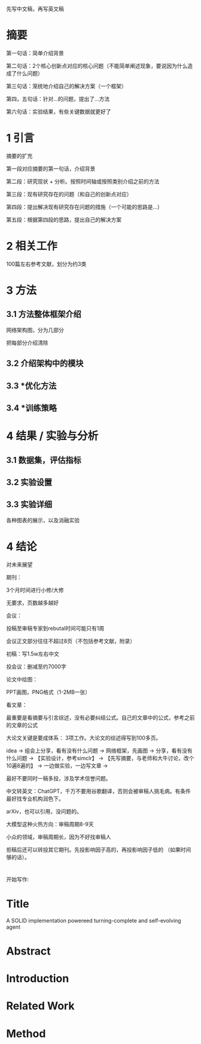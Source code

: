 先写中文稿，再写英文稿

# 摘要

第一句话：简单介绍背景

第二句话：2个核心创新点对应的核心问题（不能简单阐述现象，要说因为什么造成了什么问题）

第三句话：笼统地介绍自己的解决方案（一个框架）

第四，五句话：针对…的问题，提出了…方法

第六句话：实验结果，有些关键数据就更好了

# 1 引言

摘要的扩充

第一段对应摘要的第一句话，介绍背景

第二段：研究现状 + 分析。按照时间轴或按照类别介绍之前的方法

第三段：现有研究存在的问题（和自己的创新点对应）

第四段：提出解决现有研究存在问题的措施（一个可能的思路是…）

第五段：根据第四段的思路，提出自己的解决方案

# 2 相关工作

100篇左右参考文献，划分为约3类

# 3 方法

## 3.1 方法整体框架介绍

网络架构图，分为几部分

把每部分介绍清除

## 3.2 介绍架构中的模块

## 3.3 *优化方法

## 3.4 *训练策略

# 4 结果 / 实验与分析

## 3.1 数据集，评估指标

## 3.2 实验设置

## 3.3 实验详细

各种图表的展示，以及消融实验

# 4 结论

对未来展望

期刊：

3个月时间进行小修/大修

无要求，页数越多越好

会议：

投稿至审稿专家到rebutal时间可能只有1周

会议正文部分往往不超过8页（不包括参考文献，附录）

初稿：写1.5w左右中文

投会议：删减至约7000字

论文中绘图：

PPT画图，PNG格式（1-2MB一张）

看文章：

最重要是看摘要与引言综述，没有必要纠结公式。自己的文章中的公式，参考之前的文章的公式

大论文关键是要成体系： 3项工作。大论文的综述得写到100多页。

idea → 组会上分享，看有没有什么问题 → 网络框架，先画图 → 分享，看有没有什么问题 → 【实验设计，参考simclr】 → 【先写摘要，与老师和大牛讨论，改个10遍8遍的】 → 一边做实验，一边写文章 →

最好不要同时一稿多投，涉及学术信誉问题。

中文转英文：ChatGPT，千万不要用谷歌翻译，否则会被审稿人挑毛病。有条件最好找专业机构润色下。

arXiv，也可以引用，没问题的。

大模型这种火热方向：审稿周期8-9天

小众的领域，审稿周期长，因为不好找审稿人

拒稿后还可以转投其它期刊。先投影响因子高的，再投影响因子低的 （如果时间够的话）。


#


开始写作:


# Title

A SOLID implementation powereed turning-complete and self-evolving agent


# Abstract




# Introduction

# Related Work

# Method